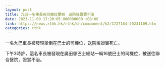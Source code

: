 ```yaml
---
layout: post
title: 九巴一名車長在司機位暈倒　送院後證實不治
date: 2023-11-09 17:20:05.000000000 +08:00
link: https://news.rthk.hk/rthk/ch/component/k2/1727164-20231109.htm
categories: rthk
---
```


一名九巴車長被發現暈倒在巴士的司機位，送院後證實死亡。

下午3時許，這名車長被發現在廣田邨巴士總站一輛16號巴士的司機位，被送往聯合醫院，證實不治。
